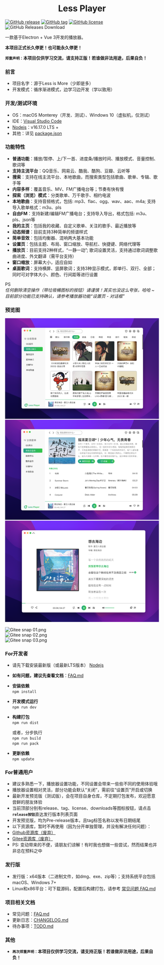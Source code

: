 # <div align=center>Less Player</div>  
  
[![GitHub release](https://img.shields.io/github/release/GeekLee2012/Less-Player-Desktop)](https://github.com/GeekLee2012/Less-Player-Desktop/releases)
[![GitHub tag](https://img.shields.io/github/tag/GeekLee2012/Less-Player-Desktop)](https://github.com/GeekLee2012/Less-Player-Desktop/tags)
[![GitHub license](https://img.shields.io/github/license/GeekLee2012/Less-Player-Desktop)](https://github.com/GeekLee2012/Less-Player-Desktop/blob/main/LICENSE)
![GitHub Releases Download](https://img.shields.io/github/downloads/GeekLee2012/Less-Player-Desktop/total)  
    
  
一款基于Electron + Vue 3开发的播放器。   

<b>本项目正式长久停更！也可能永久停更！</b>
  
<b>`郑重声明：`本项目仅供学习交流，请支持正版！若谁做非法用途，后果自负！</b>   
  
### 前言  
* 项目名字：源于Less is More（少即是多）
* 开发模式：循序渐进模式，边学习边开发（学以致用）  
  
### 开发/测试环境
* OS：macOS Monterey（开发、测试）、Windows 10（虚拟机，仅测试）  
* IDE：[Visual Studio Code](https://code.visualstudio.com/)
* [Nodejs](https://nodejs.org/)：v16.17.0 LTS +  
* 其他：详见 [package.json](package.json)    
  
### 功能特性
* <b>普通功能</b>：播放/暂停、上/下一首、进度条/播放时间、播放模式、音量控制、歌词等 
* <b>支持主流平台</b>：QQ音乐、网易云、酷我、酷狗、豆瓣、云听等  
* <b>搜索</b>：支持在线主流平台、本地歌曲，而搜索类型包括歌曲、歌单、专辑、歌手等
* <b>内容多样</b>：覆盖音乐、MV、FM广播电台等；节奏有快有慢  
* <b>探索（浏览）模式</b>：分类歌单、万千歌手、相约电波  
* <b>本地歌曲</b>：支持音频格式，包括: mp3、flac、ogg、wav、aac、m4a; 支持导入歌单格式：m3u、pls 
* <b>自由FM</b>：支持新建/编辑FM广播电台；支持导入导出，格式包括: m3u、pls、json等  
* <b>我的主页</b>：包括我的收藏、自定义歌单、关注的歌手、最近播放等  
* <b>动态频谱</b>：目前支持3种简单的频谱样式  
* <b>简单音效</b>：包括均衡器、混响两大基本功能  
* <b>设置页</b>：包括主题、布局、窗口缩放、导航栏、快捷键、网络代理等  
* <b>播放页</b>：目前支持2种样式，“一静一动”; 歌词设置灵活，支持通过歌词调整歌曲进度、外文翻译（需平台支持） 
* <b>窗口缩放</b>：屏幕大小，适应自如  
* <b>桌面歌词</b>：支持横屏、竖屏歌词；支持3种显示模式，即单行、双行、全部；同时可对字体大小、颜色、行间距等进行设置 
  
PS  
*任何删除清空操作（带垃圾桶图标的按钮）请谨慎！其实也没这么夸张，哈哈 ~*  
*目前部分功能已支持确认，请参考播放器功能“设置页 - 对话框”*  
  
### 预览图  
![Github snap 11.png](https://github.com/GeekLee2012/Less-Player/blob/main/snapshot/snap%2011.png)  
![Github snap 12.png](https://github.com/GeekLee2012/Less-Player/blob/main/snapshot/snap%2012.png)  
![Github snap 13.png](https://github.com/GeekLee2012/Less-Player/blob/main/snapshot/snap%2013.png)  
  
![Gitee snap 01.png](https://gitee.com/rive08/resources/raw/master/less-player-desktop/temp/snap%2001.png)  
![Gitee snap 02.png](https://gitee.com/rive08/resources/raw/master/less-player-desktop/temp/snap%2002.png)  
![Gitee snap 03.png](https://gitee.com/rive08/resources/raw/master/less-player-desktop/temp/snap%2003.png)  
   
### For开发者  
* 请先下载安装最新版（或最新LTS版本） [Nodejs](https://nodejs.org/)  

* <b>如有问题，建议先查看文档</b>：[FAQ.md](FAQ.md) 
  
* <b>安装依赖</b>  
  `npm install`
  
* <b>开发模式运行</b>  
  `npm run dev`
  
* <b>构建打包</b>  
  `npm run dist`  
      
  或者，分步执行  
  `npm run build`  
  `npm run pack`  
  
* <b>更新依赖</b>  
  `npm update`
  
### For普通用户
* 建议多熟悉一下，播放器设置功能，不同设置会带来一些些不同的使用体验哦
* 播放器设置相对灵活，部分功能会默认“关闭”，需前往“设置页”开启或切换
* 最新开发预览版（测试版），会在项目自身仓库，不定期打包发布，欢迎愿意尝鲜的朋友体验
* 当前顶部分别有release、tag、license、downloads等图标按钮，请点击<b>`release按钮`</b>直达发行版本列表页面
* 开发预览版，均为Pre-release版本，且tag标签名称以发布日期结尾
* 以下资源库，暂时不再使用（因为分开单独管理，并没有解决任何问题）：
* [Github资源库（废弃）](https://github.com/GeekLee2012/Resources/releases/)  
* [Gitee资源库（废弃）](https://gitee.com/rive08/resources/releases/)  
* PS: 变动带来的不便，请朋友们谅解！有时我也想做一些尝试，然而结果也并非总在预料之中
  
### 发行版  
* 发行版：x64版本（二进制文件，如dmg、exe、zip等）；支持系统平台包括macOS、Windows 7+  
* Linux和x86平台：可下载源码，配置后构建打包，请参考 [常见问题 FAQ.md](FAQ.md)
  
### 项目相关文档
* 常见问题：[FAQ.md](FAQ.md)  
* 更新日志：[CHANGELOG.md](CHANGELOG.md) 
* 待办事项：[TODO.md](TODO.md)  
  
### 其他  
* <b>`再次郑重声明：`本项目仅供学习交流，请支持正版！若谁做非法用途，后果自负！</b>